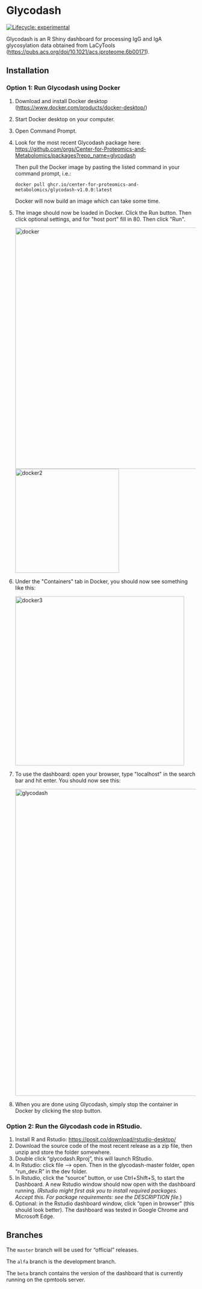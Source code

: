 
<!-- README.md is generated from README.Rmd. Please edit that file -->

# Glycodash

<!-- badges: start -->

[![Lifecycle:
experimental](https://img.shields.io/badge/lifecycle-experimental-orange.svg)](https://lifecycle.r-lib.org/articles/stages.html#experimental)

<!-- badges: end -->

Glycodash is an R Shiny dashboard for processing IgG and IgA
glycosylation data obtained from LaCyTools
(<https://pubs.acs.org/doi/10.1021/acs.jproteome.6b00171>).

## Installation

### Option 1: Run Glycodash using Docker

1. Download and install Docker desktop (https://www.docker.com/products/docker-desktop/)
2. Start Docker desktop on your computer.
3. Open Command Prompt.
4. Look for the most recent Glycodash package here: https://github.com/orgs/Center-for-Proteomics-and-Metabolomics/packages?repo_name=glycodash

    Then pull the Docker image by pasting the listed command in your command prompt, i.e.:
   
    ```console
    docker pull ghcr.io/center-for-proteomics-and-metabolomics/glycodash-v1.0.0:latest
    ```
   Docker will now build an image which can take some time.
5. The image should now be loaded in Docker. Click the Run button. Then click optional settings, and for "host port" fill in 80. Then click "Run".

   <img width="640" alt="docker" src="https://github.com/Center-for-Proteomics-and-Metabolomics/glycodash/assets/105744767/a3ec7f36-2261-4af8-a3ba-597480cde490">
   <br />
   <img width="276" alt="docker2" src="https://github.com/Center-for-Proteomics-and-Metabolomics/glycodash/assets/105744767/8f0ef8bd-1fee-440d-92b5-316438fe8685">

6. Under the "Containers" tab in Docker, you should now see something like this:
   
   <img width="449" alt="docker3" src="https://github.com/Center-for-Proteomics-and-Metabolomics/glycodash/assets/105744767/282e7c79-739f-489a-8ecb-644a2531a595">

7. To use the dashboard: open your browser, type "localhost" in the search bar and hit enter. You should now see this:

   <img width="814" alt="glycodash" src="https://github.com/Center-for-Proteomics-and-Metabolomics/glycodash/assets/105744767/c2840219-ab01-42f4-8d1b-59a6b95cec05">

8. When you are done using Glycodash, simply stop the container in Docker by clicking the stop button.


### Option 2: Run the Glycodash code in RStudio.

1.  Install R and Rstudio: <https://posit.co/download/rstudio-desktop/>
2.  Download the source code of the most recent release as a zip file, then unzip and
    store the folder somewhere.
3.  Double click “glycodash.Rproj”, this will launch RStudio.
4.  In Rstudio: click file –\> open. Then in the glycodash-master
    folder, open “run_dev.R” in the dev folder.
5.  In Rstudio, click the “source” button, or use Ctrl+Shift+S, to start
    the Dashboard. A new Rstudio window should now open with the
    dashboard running. *(Rstudio might first ask you to install required
    packages. Accept this. For package requirements: see the DESCRIPTION
    file.*)
7.  Optional: in the Rstudio dashboard window, click “open in browser”
    (this should look better). The dashboard was tested in Google Chrome
    and Microsoft Edge.


## Branches

The ```master``` branch will be used for “official” releases.

The ```alfa``` branch is the development branch.

The ```beta``` branch contains the version of the dashboard that is currently
running on the cpmtools server.
